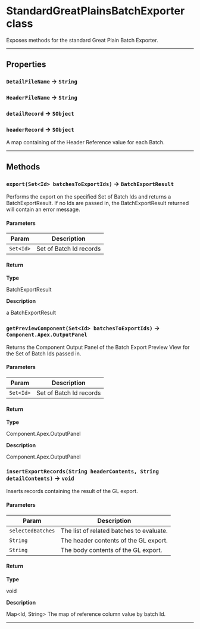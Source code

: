 # StandardGreatPlainsBatchExporter class

Exposes methods for the standard Great Plain Batch Exporter.

---
## Properties

### `DetailFileName` → `String`

### `HeaderFileName` → `String`

### `detailRecord` → `SObject`

### `headerRecord` → `SObject`

A map containing of the Header Reference value for each Batch.

---
## Methods
### `export(Set<Id> batchesToExportIds)` → `BatchExportResult`

Performs the export on the specified Set of Batch Ids and returns a BatchExportResult. If no Ids are passed in, the BatchExportResult returned will contain an error message.

#### Parameters
|Param|Description|
|-----|-----------|
|`Set<Id>` |  Set of Batch Id records |

#### Return

**Type**

BatchExportResult

**Description**

a BatchExportResult

### `getPreviewComponent(Set<Id> batchesToExportIds)` → `Component.Apex.OutputPanel`

Returns the Component Output Panel of the Batch Export Preview View for the Set of Batch Ids passed in.

#### Parameters
|Param|Description|
|-----|-----------|
|`Set<Id>` |  Set of Batch Id records |

#### Return

**Type**

Component.Apex.OutputPanel

**Description**

Component.Apex.OutputPanel

### `insertExportRecords(String headerContents, String detailContents)` → `void`

Inserts records containing the result of the GL export.

#### Parameters
|Param|Description|
|-----|-----------|
|`selectedBatches` |  The list of related batches to evaluate. |
|`String` |  The header contents of the GL export. |
|`String` |  The body contents of the GL export. |

#### Return

**Type**

void

**Description**

Map<Id, String> The map of reference column value by batch Id.

---
